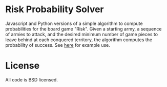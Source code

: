 Risk Probability Solver
=======================

Javascript and Python versions of a simple algorithm to compute probabilities
for the board game "Risk". Given a starting army, a sequence of armies to
attack, and the desired minimum number of game pieces to leave behind at each
conquered territory, the algorithm computes the probability of success. See
[here](http://smacke.net/risk.html) for example use.


License
=======

All code is BSD licensed.
